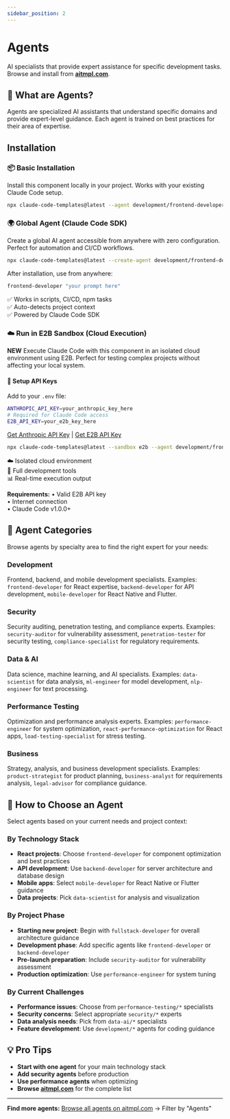 ```yaml
---
sidebar_position: 2
---
```


# Agents

AI specialists that provide expert assistance for specific development tasks. Browse and install from **[aitmpl.com](https://aitmpl.com)**.

## 🤖 What are Agents?

Agents are specialized AI assistants that understand specific domains and provide expert-level guidance. Each agent is trained on best practices for their area of expertise.

## Installation

### 📦 Basic Installation
Install this component locally in your project. Works with your existing Claude Code setup.

```bash
npx claude-code-templates@latest --agent development/frontend-developer --yes
```

### 🌍 Global Agent (Claude Code SDK)
Create a global AI agent accessible from anywhere with zero configuration. Perfect for automation and CI/CD workflows.

```bash
npx claude-code-templates@latest --create-agent development/frontend-developer
```

After installation, use from anywhere:
```bash
frontend-developer "your prompt here"
```

✅ Works in scripts, CI/CD, npm tasks  
✅ Auto-detects project context  
✅ Powered by Claude Code SDK

### ☁️ Run in E2B Sandbox (Cloud Execution)
**NEW** Execute Claude Code with this component in an isolated cloud environment using E2B. Perfect for testing complex projects without affecting your local system.

#### 🔑 Setup API Keys
Add to your `.env` file:
```bash
ANTHROPIC_API_KEY=your_anthropic_key_here
# Required for Claude Code access
E2B_API_KEY=your_e2b_key_here
```
[Get Anthropic API Key](https://console.anthropic.com/) | [Get E2B API Key](https://e2b.dev/)

```bash
npx claude-code-templates@latest --sandbox e2b --agent development/frontend-developer --prompt "your development task"
```

☁️ Isolated cloud environment  
🔧 Full development tools  
📊 Real-time execution output

**Requirements:**
• Valid E2B API key  
• Internet connection  
• Claude Code v1.0.0+

## 📁 Agent Categories

Browse agents by specialty area to find the right expert for your needs:

### Development
Frontend, backend, and mobile development specialists. Examples: `frontend-developer` for React expertise, `backend-developer` for API development, `mobile-developer` for React Native and Flutter.

### Security  
Security auditing, penetration testing, and compliance experts. Examples: `security-auditor` for vulnerability assessment, `penetration-tester` for security testing, `compliance-specialist` for regulatory requirements.

### Data & AI
Data science, machine learning, and AI specialists. Examples: `data-scientist` for data analysis, `ml-engineer` for model development, `nlp-engineer` for text processing.

### Performance Testing
Optimization and performance analysis experts. Examples: `performance-engineer` for system optimization, `react-performance-optimization` for React apps, `load-testing-specialist` for stress testing.

### Business
Strategy, analysis, and business development specialists. Examples: `product-strategist` for product planning, `business-analyst` for requirements analysis, `legal-advisor` for compliance guidance.

## 🎯 How to Choose an Agent

Select agents based on your current needs and project context:

### By Technology Stack
- **React projects**: Choose `frontend-developer` for component optimization and best practices
- **API development**: Use `backend-developer` for server architecture and database design  
- **Mobile apps**: Select `mobile-developer` for React Native or Flutter guidance
- **Data projects**: Pick `data-scientist` for analysis and visualization

### By Project Phase
- **Starting new project**: Begin with `fullstack-developer` for overall architecture guidance
- **Development phase**: Add specific agents like `frontend-developer` or `backend-developer`
- **Pre-launch preparation**: Include `security-auditor` for vulnerability assessment
- **Production optimization**: Use `performance-engineer` for system tuning

### By Current Challenges
- **Performance issues**: Choose from `performance-testing/*` specialists
- **Security concerns**: Select appropriate `security/*` experts  
- **Data analysis needs**: Pick from `data-ai/*` specialists
- **Feature development**: Use `development/*` agents for coding guidance

## 💡 Pro Tips

- **Start with one agent** for your main technology stack
- **Add security agents** before production
- **Use performance agents** when optimizing
- **Browse [aitmpl.com](https://aitmpl.com)** for the complete list

---

**Find more agents:** [Browse all agents on aitmpl.com](https://aitmpl.com) → Filter by "Agents"
